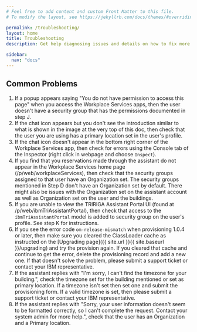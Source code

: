 ```yaml
---
# Feel free to add content and custom Front Matter to this file.
# To modify the layout, see https://jekyllrb.com/docs/themes/#overriding-theme-defaults

permalink: /troubleshooting/
layout: home
title: Troubleshooting
description: Get help diagnosing issues and details on how to fix more frequently encountered issues with IBM TRIRIGA Assistant.

sidebar:
  nav: "docs"
---
```


## Common Problems


1.  If a popup appears saying "You do not have permission to access this page" when you access the Workplace Services apps, then the user doesn't have a security group that has the permissions documented in step J.
2.  If the chat icon appears but you don't see the introduction similar to what is shown in the image at the very top of this doc, then check that the user you are using has a primary location set in the user's profile.
3.  If the chat icon doesn't appear in the bottom right corner of the Workplace Services app, then check for errors using the Console tab of the Inspector (right click in webpage and choose `Inspect`).
4.  If you find that you reservations made through the assistant do not appear in the Workplace Services home page (/p/web/workplaceServices), then check that the security groups assigned to that user have an Organization set.  The security groups mentioned in Step D don't have an Organization set by default.  There might also be issues with the Organization set on the assistant account as well as Organization set on the user and the buildings.
5.  If you are unable to view the TRIRIGA Assistant Portal UI (found at /p/web/ibmTriAssistantPortal), then check that access to the `ibmTriAssistantPortal` model is added to security group on the user's profile.  See step K for instructions.
6.  If you see the error code `om-release-mismatch` when provisioning 1.0.4 or later, then make sure you cleared the ClassLoader cache as instructed on the [Upgrading page]({{ site.url }}{{ site.baseurl }}/upgrading) and try the provision again.  If you cleared that cache and continue to get the error, delete the provisioning record and add a new one.  If that doesn't solve the problem, please submit a support ticket or contact your IBM representative.
7.  If the assistant replies with "I'm sorry, I can't find the timezone for your building.", check the timezone set for the building mentioned or set as primary location. If a timezone isn't set then set one and submit the provisioning form.  If a valid timezone is set, then please submit a support ticket or contact your IBM representative.
8.  If the assistant replies with "Sorry, your user information doesn't seem to be formatted correctly, so I can't complete the request. Contact your system admin for more help.", check that the user has an Organization and a Primary location.
